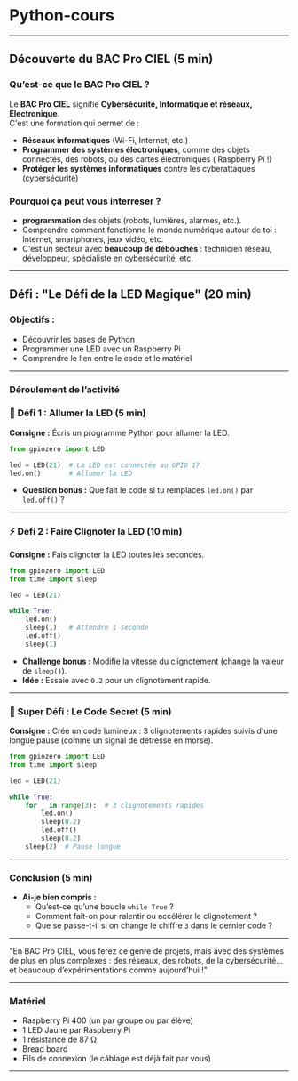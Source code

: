 # Python-cours



---

## **Découverte du BAC Pro CIEL (5 min)**

### **Qu’est-ce que le BAC Pro CIEL ?**

Le **BAC Pro CIEL** signifie **Cybersécurité, Informatique et réseaux, Électronique**.  
C'est une formation qui permet de :

- **Réseaux informatiques** (Wi-Fi, Internet, etc.)
- **Programmer des systèmes électroniques**, comme des objets connectés, des robots, ou des cartes électroniques ( Raspberry Pi !)
- **Protéger les systèmes informatiques** contre les cyberattaques (cybersécurité)

### **Pourquoi ça peut vous interreser  ?**

- **programmation** des objets (robots, lumières, alarmes, etc.).
- Comprendre comment fonctionne le monde numérique autour de toi : Internet, smartphones, jeux vidéo, etc.
- C'est un secteur avec **beaucoup de débouchés** : technicien réseau, développeur, spécialiste en cybersécurité, etc.

---

## **Défi : "Le Défi de la LED Magique" (20 min)**

### **Objectifs :**

- Découvrir les bases de Python
- Programmer une LED avec un Raspberry Pi
- Comprendre le lien entre le code et le matériel

---

### **Déroulement de l’activité**

### 🔴 **Défi 1 : Allumer la LED (5 min)**

**Consigne :** Écris un programme Python pour allumer la LED.

```python
from gpiozero import LED

led = LED(21)  # La LED est connectée au GPIO 17
led.on()       # Allumer la LED
```

- **Question bonus :** Que fait le code si tu remplaces `led.on()` par `led.off()` ?

---

### ⚡ **Défi 2 : Faire Clignoter la LED (10 min)**

**Consigne :** Fais clignoter la LED toutes les secondes.

```python
from gpiozero import LED
from time import sleep

led = LED(21)

while True:
    led.on()
    sleep(1)   # Attendre 1 seconde
    led.off()
    sleep(1)
```

- **Challenge bonus :** Modifie la vitesse du clignotement (change la valeur de `sleep()`).
- **Idée :** Essaie avec `0.2` pour un clignotement rapide.

---

### 🚀 **Super Défi : Le Code Secret (5 min)**

**Consigne :** Crée un code lumineux : 3 clignotements rapides suivis d'une longue pause (comme un signal de détresse en morse).

```python
from gpiozero import LED
from time import sleep

led = LED(21)

while True:
    for _ in range(3):  # 3 clignotements rapides
        led.on()
        sleep(0.2)
        led.off()
        sleep(0.2)
    sleep(2)  # Pause longue
```

---

### **Conclusion (5 min)**

- **Ai-je bien compris :**
    - Qu’est-ce qu’une boucle `while True` ?
    - Comment fait-on pour ralentir ou accélérer le clignotement ?
    - Que se passe-t-il si on change le chiffre `3` dans le dernier code ?

---



"En BAC Pro CIEL, vous ferez ce genre de projets, mais avec des systèmes de plus en plus complexes : des réseaux, des robots, de la cybersécurité… et beaucoup d’expérimentations comme aujourd’hui !"

---

### **Matériel**
- Raspberry Pi 400 (un par groupe ou par élève)
- 1 LED Jaune par Raspberry Pi
- 1 résistance de 87 Ω
- Bread board
- Fils de connexion (le câblage est déjà fait par vous)

---

